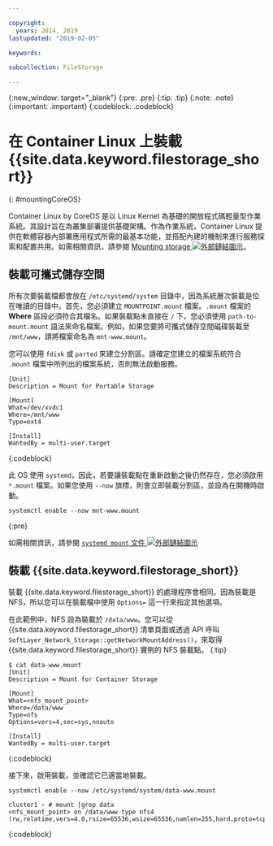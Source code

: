 ```yaml
---

copyright:
  years: 2014, 2019
lastupdated: "2019-02-05"

keywords:

subcollection: FileStorage

---
```

{:new_window: target="_blank"}
{:pre: .pre}
{:tip: .tip}
{:note: .note}
{:important: .important}
{:codeblock: .codeblock}


# 在 Container Linux 上裝載 {{site.data.keyword.filestorage_short}}
{: #mountingCoreOS}

Container Linux by CoreOS 是以 Linux Kernel 為基礎的開放程式碼輕量型作業系統。其設計旨在為叢集部署提供基礎架構。作為作業系統，Container Linux 提供在軟體容器內部署應用程式所需的最基本功能，並搭配內建的機制來進行服務探索和配置共用。如需相關資訊，請參閱 [Mounting storage ![外部鏈結圖示](../../icons/launch-glyph.svg "外部鏈結圖示")](https://coreos.com/os/docs/latest/mounting-storage.html)。

## 裝載可攜式儲存空間

所有次要裝載檔都會放在 `/etc/systemd/system` 目錄中，因為系統層次裝載是位在唯讀的目錄中。首先，您必須建立 `MOUNTPOINT.mount` 檔案。`.mount` 檔案的 **Where** 區段必須符合其檔名。如果裝載點未直接在 `/` 下，您必須使用 `path-to-mount.mount` 語法來命名檔案。例如，如果您要將可攜式儲存空間磁碟裝載至 `/mnt/www`，請將檔案命名為 `mnt-www.mount`。

您可以使用 `fdisk` 或 `parted` 來建立分割區。請確定您建立的檔案系統符合 `.mount` 檔案中所列出的檔案系統，否則無法啟動服務。


```
[Unit]
Description = Mount for Portable Storage

[Mount]
What=/dev/xvdc1
Where=/mnt/www
Type=ext4

[Install]
WantedBy = multi-user.target
```
{:codeblock}


此 OS 使用 `systemd`，因此，若要讓裝載點在重新啟動之後仍然存在，您必須啟用 `*.mount` 檔案。如果您使用 `--now` 旗標，則會立即裝載分割區，並設為在開機時啟動。

```
systemctl enable --now mnt-www.mount
```
{:pre}

如需相關資訊，請參閱 [`systemd mount` 文件 ![外部鏈結圖示](../../icons/launch-glyph.svg "外部鏈結圖示")](https://www.freedesktop.org/software/systemd/man/systemd.mount.html)

## 裝載 {{site.data.keyword.filestorage_short}}

裝載 {{site.data.keyword.filestorage_short}} 的處理程序會相同。因為裝載是 NFS，所以您可以在裝載檔中使用 `Options=` 這一行來指定其他選項。

在此範例中，NFS 設為裝載於 `/data/www`。您可以從 {{site.data.keyword.filestorage_short}} 清單頁面或透過 API 呼叫 `SoftLayer_Network_Storage::getNetworkMountAddress()`，來取得 {{site.data.keyword.filestorage_short}} 實例的 NFS 裝載點。
{:tip}

```
$ cat data-www.mount
[Unit]
Description = Mount for Container Storage

[Mount]
What=<nfs_mount_point>
Where=/data/www
Type=nfs
Options=vers=4,sec=sys,noauto

[Install]
WantedBy = multi-user.target
```
{:codeblock}

接下來，啟用裝載，並確認它已適當地裝載。

```
systemctl enable --now /etc/systemd/system/data-www.mount

cluster1 ~ # mount |grep data
<nfs_mount_point> on /data/www type nfs4 (rw,relatime,vers=4.0,rsize=65536,wsize=65536,namlen=255,hard,proto=tcp,port=0,timeo=600,retrans=2,sec=sys,clientaddr=10.81.x.x,local_lock=none,addr=10.1.x.x)
```
{:codeblock}
